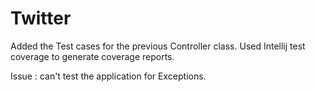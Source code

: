 # Twitter

Added the Test cases for the previous Controller class.
Used Intellij test coverage to generate coverage reports.

Issue : can't test the application for Exceptions.
